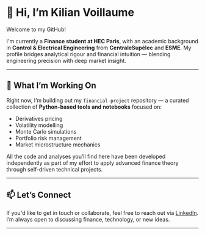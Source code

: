 # 👋 Hi, I’m Kilian Voillaume

Welcome to my GitHub!

I'm currently a **Finance student at HEC Paris**, with an academic background in **Control & Electrical Engineering** from **CentraleSupélec** and **ESME**. My profile bridges analytical rigour and financial intuition — blending engineering precision with deep market insight.

---

## 🔧 What I’m Working On

Right now, I’m building out my `financial-project` repository — a curated collection of **Python-based tools and notebooks** focused on:

- Derivatives pricing  
- Volatility modelling  
- Monte Carlo simulations  
- Portfolio risk management  
- Market microstructure mechanics  

All the code and analyses you’ll find here have been developed independently as part of my effort to apply advanced finance theory through self-driven technical projects.

---

## 📫 Let’s Connect

If you'd like to get in touch or collaborate, feel free to reach out via [LinkedIn](https://www.linkedin.com/in/kilian-voillaume/). I’m always open to discussing finance, technology, or new ideas.

---
